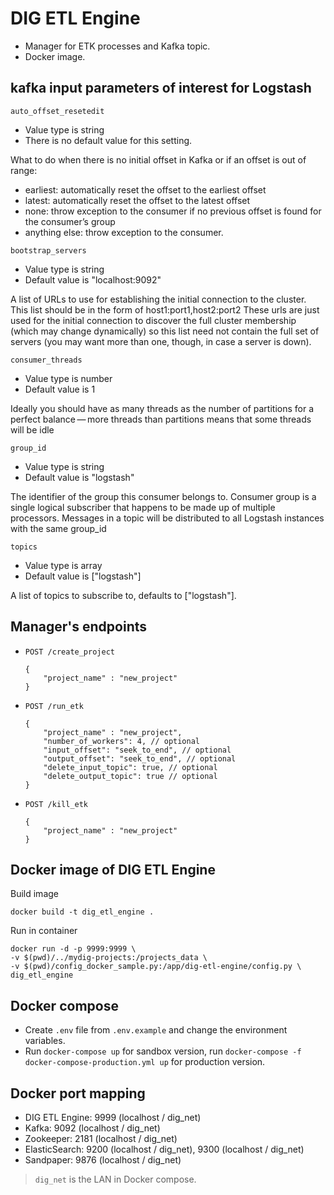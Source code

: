 # DIG ETL Engine

- Manager for ETK processes and Kafka topic.
- Docker image.

## kafka input parameters of interest for Logstash
`auto_offset_resetedit`
- Value type is string
- There is no default value for this setting.

What to do when there is no initial offset in Kafka or if an offset is out of range:  
- earliest: automatically reset the offset to the earliest offset
- latest: automatically reset the offset to the latest offset
- none: throw exception to the consumer if no previous offset is found for the consumer’s group
- anything else: throw exception to the consumer.

`bootstrap_servers`
- Value type is string
- Default value is "localhost:9092"

A list of URLs to use for establishing the initial connection to the cluster. This list should be in the form of host1:port1,host2:port2 These urls are just used for the initial connection to discover the full cluster membership (which may change dynamically) so this list need not contain the full set of servers (you may want more than one, though, in case a server is down).

`consumer_threads`
- Value type is number
- Default value is 1

Ideally you should have as many threads as the number of partitions for a perfect balance — more threads than partitions means that some threads will be idle

`group_id`
- Value type is string
- Default value is "logstash"

The identifier of the group this consumer belongs to. Consumer group is a single logical subscriber that happens to be made up of multiple processors. Messages in a topic will be distributed to all Logstash instances with the same group_id

`topics`
- Value type is array
- Default value is ["logstash"]

A list of topics to subscribe to, defaults to ["logstash"].


## Manager's endpoints

- `POST /create_project`
    ```
    {
        "project_name" : "new_project"
    }
    ```
    
- `POST /run_etk`
    ```
    {
        "project_name" : "new_project",
        "number_of_workers": 4, // optional
        "input_offset": "seek_to_end", // optional
        "output_offset": "seek_to_end", // optional
        "delete_input_topic": true, // optional
        "delete_output_topic": true // optional
    }
    ```
    
- `POST /kill_etk`
    ```
    {
        "project_name" : "new_project"
    }
    ```

## Docker image of DIG ETL Engine

Build image

    docker build -t dig_etl_engine .
    
Run in container

    docker run -d -p 9999:9999 \
    -v $(pwd)/../mydig-projects:/projects_data \
    -v $(pwd)/config_docker_sample.py:/app/dig-etl-engine/config.py \
    dig_etl_engine

## Docker compose

- Create `.env` file from `.env.example` and change the environment variables.
- Run `docker-compose up` for sandbox version, run `docker-compose -f docker-compose-production.yml up` for production version.

## Docker port mapping

- DIG ETL Engine: 9999 (localhost / dig_net)
- Kafka: 9092 (localhost / dig_net)
- Zookeeper: 2181 (localhost / dig_net)
- ElasticSearch: 9200 (localhost / dig_net), 9300 (localhost / dig_net)
- Sandpaper: 9876 (localhost / dig_net)

> `dig_net` is the LAN in Docker compose.
